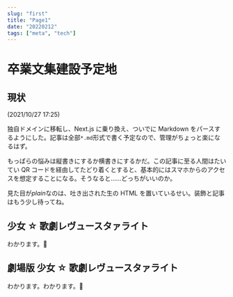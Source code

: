 ```yaml
---
slug: "first"
title: "Page1"
date: "20220212"
tags: ["meta", "tech"]
---
```


# 卒業文集建設予定地

## 現状

(2021/10/27 17:25)

独自ドメインに移転し、Next.js に乗り換え、ついでに Markdown をパースするようにした。記事は全部`*.md`形式で書く予定なので、管理がちょっと楽になるはず。

もっぱらの悩みは縦書きにするか横書きにするかだ。この記事に至る人間はたいてい QR コードを経由してたどり着くとすると、基本的にはスマホからのアクセスを想定することになる。そうなると……どっちがいいのか。

見た目が*plain*なのは、吐き出された生の HTML を置いているせい。装飾と記事はもう少し待ってね。

## 少女 ☆ 歌劇レヴュースタァライト

わかります。🦒

## 劇場版 少女 ☆ 歌劇レヴュースタァライト

わかります。わかります。🦒
